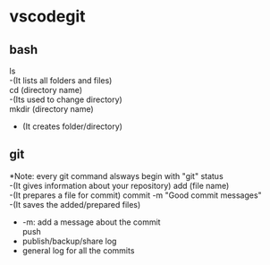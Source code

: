 # vscodegit
## bash
ls<br>
-(It lists all folders and files) <br>
cd (directory name) <br>
-(Its used to change directory) <br>
mkdir (directory name) <br>
- (It creates folder/directory)

## git
*Note: every git command alsways begin with "git"
status <br>
-(It gives information about your repository)
add (file name) <br>
-(It prepares a file for commit)
commit -m "Good commit messages" <br>
-(It saves the added/prepared files)
- -m: add a message about the commit <br>
push <br>
- publish/backup/share 
log <br>
- general log for all the commits